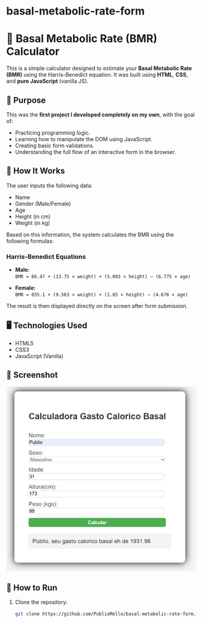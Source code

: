 # basal-metabolic-rate-form

# 🧮 Basal Metabolic Rate (BMR) Calculator

This is a simple calculator designed to estimate your **Basal Metabolic Rate (BMR)** using the Harris-Benedict equation. It was built using **HTML**, **CSS**, and **pure JavaScript** (vanilla JS).

## 🎯 Purpose

This was the **first project I developed completely on my own**, with the goal of:

- Practicing programming logic.
- Learning how to manipulate the DOM using JavaScript.
- Creating basic form validations.
- Understanding the full flow of an interactive form in the browser.

## 🧠 How It Works

The user inputs the following data:

- Name
- Gender (Male/Female)
- Age
- Height (in cm)
- Weight (in kg)

Based on this information, the system calculates the BMR using the following formulas:

### Harris-Benedict Equations

- **Male:**  
  `BMR = 66.47 + (13.75 × weight) + (5.003 × height) − (6.775 × age)`

- **Female:**  
  `BMR = 655.1 + (9.563 × weight) + (1.85 × height) − (4.676 × age)`

The result is then displayed directly on the screen after form submission.

## 🖥️ Technologies Used

- HTML5
- CSS3
- JavaScript (Vanilla)

## 📸 Screenshot

![alt text](image.png)

## 🚀 How to Run

1. Clone the repository:
   ```bash
   git clone https://github.com/PublioMello/basal-metabolic-rate-form.git
   ```
